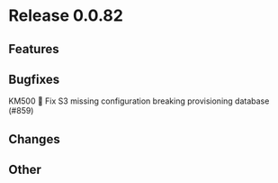 # Release 0.0.82

## Features

## Bugfixes

KM500 🐛 Fix S3 missing configuration breaking provisioning database (#859)

## Changes

## Other

